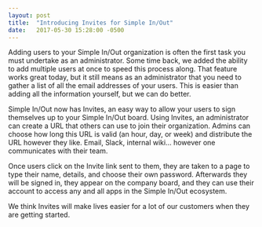 ```yaml
---
layout: post
title:  "Introducing Invites for Simple In/Out"
date:   2017-05-30 15:28:00 -0500
---
```


Adding users to your Simple In/Out organization is often the first task you must undertake as an
 administrator. Some time back, we added the ability to add multiple users at once to speed this
 process along. That feature works great today, but it still means as an administrator that you
 need to gather a list of all the email addresses of your users. This is easier than adding all
 the information yourself, but we can do better.

Simple In/Out now has Invites, an easy way to allow your users to sign themselves up to your Simple
In/Out board. Using Invites, an administrator can create a URL that others can use to join their
organization. Admins can choose how long this URL is valid (an hour, day, or week) and distribute
the URL however they like. Email, Slack, internal wiki… however one communicates with their team.

Once users click on the Invite link sent to them, they are taken to a page to type their name,
details, and choose their own password. Afterwards they will be signed in, they appear on the
company board, and they can use their account to access any and all apps in the Simple In/Out
ecosystem.

We think Invites will make lives easier for a lot of our customers when they are getting started.
